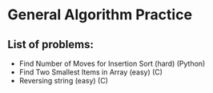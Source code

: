 
# General Algorithm Practice

## List of problems:
 - Find Number of Moves for Insertion Sort (hard) (Python)
 - Find Two Smallest Items in Array (easy) (C)
 - Reversing string (easy) (C)
